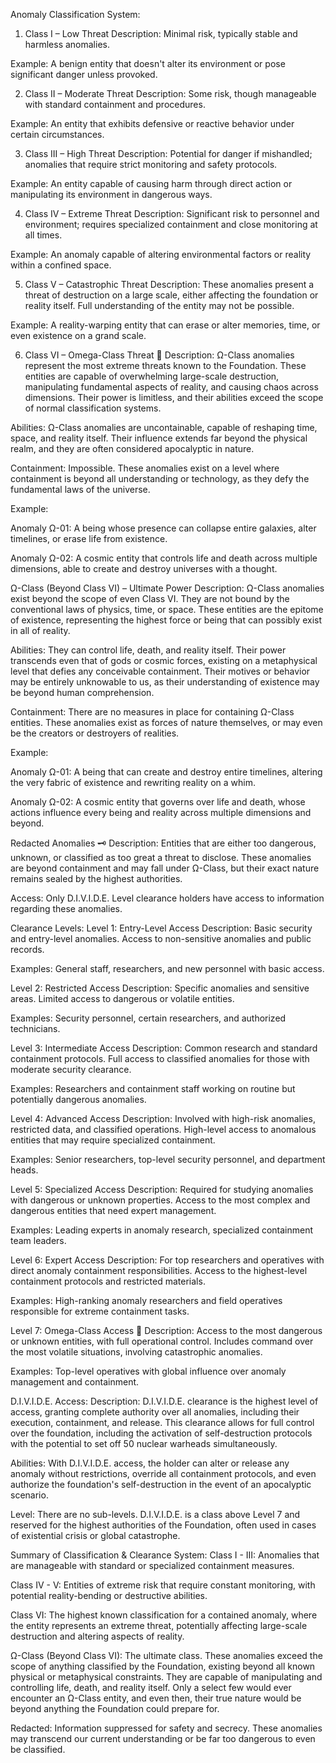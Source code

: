 Anomaly Classification System:
1. Class I – Low Threat
Description: Minimal risk, typically stable and harmless anomalies.

Example: A benign entity that doesn't alter its environment or pose significant danger unless provoked.

2. Class II – Moderate Threat
Description: Some risk, though manageable with standard containment and procedures.

Example: An entity that exhibits defensive or reactive behavior under certain circumstances.

3. Class III – High Threat
Description: Potential for danger if mishandled; anomalies that require strict monitoring and safety protocols.

Example: An entity capable of causing harm through direct action or manipulating its environment in dangerous ways.

4. Class IV – Extreme Threat
Description: Significant risk to personnel and environment; requires specialized containment and close monitoring at all times.

Example: An anomaly capable of altering environmental factors or reality within a confined space.

5. Class V – Catastrophic Threat
Description: These anomalies present a threat of destruction on a large scale, either affecting the foundation or reality itself. Full understanding of the entity may not be possible.

Example: A reality-warping entity that can erase or alter memories, time, or even existence on a grand scale.

6. Class VI – Omega-Class Threat 🔴
Description: Ω-Class anomalies represent the most extreme threats known to the Foundation. These entities are capable of overwhelming large-scale destruction, manipulating fundamental aspects of reality, and causing chaos across dimensions. Their power is limitless, and their abilities exceed the scope of normal classification systems.

Abilities: Ω-Class anomalies are uncontainable, capable of reshaping time, space, and reality itself. Their influence extends far beyond the physical realm, and they are often considered apocalyptic in nature.

Containment: Impossible. These anomalies exist on a level where containment is beyond all understanding or technology, as they defy the fundamental laws of the universe.

Example:

Anomaly Ω-01: A being whose presence can collapse entire galaxies, alter timelines, or erase life from existence.

Anomaly Ω-02: A cosmic entity that controls life and death across multiple dimensions, able to create and destroy universes with a thought.

Ω-Class (Beyond Class VI) – Ultimate Power
Description: Ω-Class anomalies exist beyond the scope of even Class VI. They are not bound by the conventional laws of physics, time, or space. These entities are the epitome of existence, representing the highest force or being that can possibly exist in all of reality.

Abilities: They can control life, death, and reality itself. Their power transcends even that of gods or cosmic forces, existing on a metaphysical level that defies any conceivable containment. Their motives or behavior may be entirely unknowable to us, as their understanding of existence may be beyond human comprehension.

Containment: There are no measures in place for containing Ω-Class entities. These anomalies exist as forces of nature themselves, or may even be the creators or destroyers of realities.

Example:

Anomaly Ω-01: A being that can create and destroy entire timelines, altering the very fabric of existence and rewriting reality on a whim.

Anomaly Ω-02: A cosmic entity that governs over life and death, whose actions influence every being and reality across multiple dimensions and beyond.

Redacted Anomalies 🗝️
Description: Entities that are either too dangerous, unknown, or classified as too great a threat to disclose. These anomalies are beyond containment and may fall under Ω-Class, but their exact nature remains sealed by the highest authorities.

Access: Only D.I.V.I.D.E. Level clearance holders have access to information regarding these anomalies.

Clearance Levels:
Level 1: Entry-Level Access
Description: Basic security and entry-level anomalies. Access to non-sensitive anomalies and public records.

Examples: General staff, researchers, and new personnel with basic access.

Level 2: Restricted Access
Description: Specific anomalies and sensitive areas. Limited access to dangerous or volatile entities.

Examples: Security personnel, certain researchers, and authorized technicians.

Level 3: Intermediate Access
Description: Common research and standard containment protocols. Full access to classified anomalies for those with moderate security clearance.

Examples: Researchers and containment staff working on routine but potentially dangerous anomalies.

Level 4: Advanced Access
Description: Involved with high-risk anomalies, restricted data, and classified operations. High-level access to anomalous entities that may require specialized containment.

Examples: Senior researchers, top-level security personnel, and department heads.

Level 5: Specialized Access
Description: Required for studying anomalies with dangerous or unknown properties. Access to the most complex and dangerous entities that need expert management.

Examples: Leading experts in anomaly research, specialized containment team leaders.

Level 6: Expert Access
Description: For top researchers and operatives with direct anomaly containment responsibilities. Access to the highest-level containment protocols and restricted materials.

Examples: High-ranking anomaly researchers and field operatives responsible for extreme containment tasks.

Level 7: Omega-Class Access 🔴
Description: Access to the most dangerous or unknown entities, with full operational control. Includes command over the most volatile situations, involving catastrophic anomalies.

Examples: Top-level operatives with global influence over anomaly management and containment.

D.I.V.I.D.E. Access:
Description: D.I.V.I.D.E. clearance is the highest level of access, granting complete authority over all anomalies, including their execution, containment, and release. This clearance allows for full control over the foundation, including the activation of self-destruction protocols with the potential to set off 50 nuclear warheads simultaneously.

Abilities: With D.I.V.I.D.E. access, the holder can alter or release any anomaly without restrictions, override all containment protocols, and even authorize the foundation's self-destruction in the event of an apocalyptic scenario.

Level: There are no sub-levels. D.I.V.I.D.E. is a class above Level 7 and reserved for the highest authorities of the Foundation, often used in cases of existential crisis or global catastrophe.

Summary of Classification & Clearance System:
Class I - III: Anomalies that are manageable with standard or specialized containment measures.

Class IV - V: Entities of extreme risk that require constant monitoring, with potential reality-bending or destructive abilities.

Class VI: The highest known classification for a contained anomaly, where the entity represents an extreme threat, potentially affecting large-scale destruction and altering aspects of reality.

Ω-Class (Beyond Class VI): The ultimate class. These anomalies exceed the scope of anything classified by the Foundation, existing beyond all known physical or metaphysical constraints. They are capable of manipulating and controlling life, death, and reality itself. Only a select few would ever encounter an Ω-Class entity, and even then, their true nature would be beyond anything the Foundation could prepare for.

Redacted: Information suppressed for safety and secrecy. These anomalies may transcend our current understanding or be far too dangerous to even be classified.
